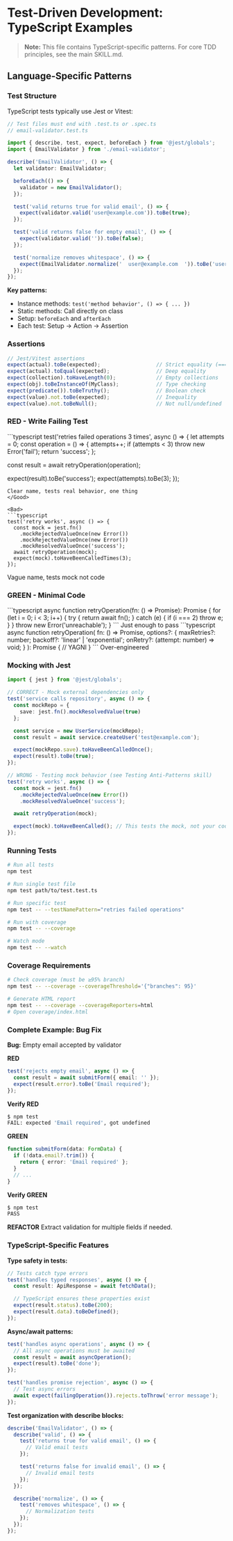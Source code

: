 # Test-Driven Development: TypeScript Examples

> **Note:** This file contains TypeScript-specific patterns. For core TDD principles, see the main SKILL.md.

## Language-Specific Patterns

### Test Structure

TypeScript tests typically use Jest or Vitest:

```typescript
// Test files must end with .test.ts or .spec.ts
// email-validator.test.ts

import { describe, test, expect, beforeEach } from '@jest/globals';
import { EmailValidator } from './email-validator';

describe('EmailValidator', () => {
  let validator: EmailValidator;

  beforeEach(() => {
    validator = new EmailValidator();
  });

  test('valid returns true for valid email', () => {
    expect(validator.valid('user@example.com')).toBe(true);
  });

  test('valid returns false for empty email', () => {
    expect(validator.valid('')).toBe(false);
  });

  test('normalize removes whitespace', () => {
    expect(EmailValidator.normalize('  user@example.com  ')).toBe('user@example.com');
  });
});
```

**Key patterns:**
- Instance methods: `test('method behavior', () => { ... })`
- Static methods: Call directly on class
- Setup: `beforeEach` and `afterEach`
- Each test: Setup → Action → Assertion

### Assertions

```typescript
// Jest/Vitest assertions
expect(actual).toBe(expected);                  // Strict equality (===)
expect(actual).toEqual(expected);               // Deep equality
expect(collection).toHaveLength(0);             // Empty collections
expect(obj).toBeInstanceOf(MyClass);            // Type checking
expect(predicate()).toBeTruthy();               // Boolean check
expect(value).not.toBe(expected);               // Inequality
expect(value).not.toBeNull();                   // Not null/undefined
```

### RED - Write Failing Test

<Good>
```typescript
test('retries failed operations 3 times', async () => {
  let attempts = 0;
  const operation = () => {
    attempts++;
    if (attempts < 3) throw new Error('fail');
    return 'success';
  };

  const result = await retryOperation(operation);

  expect(result).toBe('success');
  expect(attempts).toBe(3);
});
```
Clear name, tests real behavior, one thing
</Good>

<Bad>
```typescript
test('retry works', async () => {
  const mock = jest.fn()
    .mockRejectedValueOnce(new Error())
    .mockRejectedValueOnce(new Error())
    .mockResolvedValueOnce('success');
  await retryOperation(mock);
  expect(mock).toHaveBeenCalledTimes(3);
});
```
Vague name, tests mock not code
</Bad>

### GREEN - Minimal Code

<Good>
```typescript
async function retryOperation<T>(fn: () => Promise<T>): Promise<T> {
  for (let i = 0; i < 3; i++) {
    try {
      return await fn();
    } catch (e) {
      if (i === 2) throw e;
    }
  }
  throw new Error('unreachable');
}
```
Just enough to pass
</Good>

<Bad>
```typescript
async function retryOperation<T>(
  fn: () => Promise<T>,
  options?: {
    maxRetries?: number;
    backoff?: 'linear' | 'exponential';
    onRetry?: (attempt: number) => void;
  }
): Promise<T> {
  // YAGNI
}
```
Over-engineered
</Bad>

### Mocking with Jest

```typescript
import { jest } from '@jest/globals';

// CORRECT - Mock external dependencies only
test('service calls repository', async () => {
  const mockRepo = {
    save: jest.fn().mockResolvedValue(true)
  };

  const service = new UserService(mockRepo);
  const result = await service.createUser('test@example.com');

  expect(mockRepo.save).toHaveBeenCalledOnce();
  expect(result).toBe(true);
});

// WRONG - Testing mock behavior (see Testing Anti-Patterns skill)
test('retry works', async () => {
  const mock = jest.fn()
    .mockRejectedValueOnce(new Error())
    .mockResolvedValueOnce('success');

  await retryOperation(mock);

  expect(mock).toHaveBeenCalled(); // This tests the mock, not your code
});
```

### Running Tests

```bash
# Run all tests
npm test

# Run single test file
npm test path/to/test.test.ts

# Run specific test
npm test -- --testNamePattern="retries failed operations"

# Run with coverage
npm test -- --coverage

# Watch mode
npm test -- --watch
```

### Coverage Requirements

```bash
# Check coverage (must be ≥95% branch)
npm test -- --coverage --coverageThreshold='{"branches": 95}'

# Generate HTML report
npm test -- --coverage --coverageReporters=html
# Open coverage/index.html
```

### Complete Example: Bug Fix

**Bug:** Empty email accepted by validator

**RED**
```typescript
test('rejects empty email', async () => {
  const result = await submitForm({ email: '' });
  expect(result.error).toBe('Email required');
});
```

**Verify RED**
```bash
$ npm test
FAIL: expected 'Email required', got undefined
```

**GREEN**
```typescript
function submitForm(data: FormData) {
  if (!data.email?.trim()) {
    return { error: 'Email required' };
  }
  // ...
}
```

**Verify GREEN**
```bash
$ npm test
PASS
```

**REFACTOR**
Extract validation for multiple fields if needed.

### TypeScript-Specific Features

**Type safety in tests:**
```typescript
// Tests catch type errors
test('handles typed responses', async () => {
  const result: ApiResponse = await fetchData();

  // TypeScript ensures these properties exist
  expect(result.status).toBe(200);
  expect(result.data).toBeDefined();
});
```

**Async/await patterns:**
```typescript
test('handles async operations', async () => {
  // All async operations must be awaited
  const result = await asyncOperation();
  expect(result).toBe('done');
});

test('handles promise rejection', async () => {
  // Test async errors
  await expect(failingOperation()).rejects.toThrow('error message');
});
```

**Test organization with describe blocks:**
```typescript
describe('EmailValidator', () => {
  describe('valid', () => {
    test('returns true for valid email', () => {
      // Valid email tests
    });

    test('returns false for invalid email', () => {
      // Invalid email tests
    });
  });

  describe('normalize', () => {
    test('removes whitespace', () => {
      // Normalization tests
    });
  });
});
```
